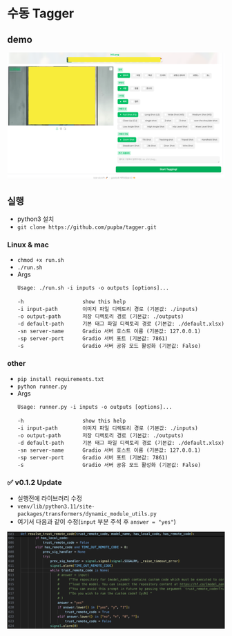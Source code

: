 # 수동 Tagger
## demo
<img src="./demo.webp" width="auto"><br>

## 실행
- python3 설치
- ``git clone https://github.com/pupba/tagger.git``
### Linux & mac
- ``chmod +x run.sh``
- ``./run.sh``
- Args
    ```
    Usage: ./run.sh -i inputs -o outputs [options]...

    -h                   show this help
    -i input-path        이미지 파일 디렉토리 경로 (기본값: ./inputs)
    -o output-path       저장 디렉토리 경로 (기본값: ./outputs)
    -d default-path      기본 태그 파일 디렉토리 경로 (기본값: ./default.xlsx)
    -sn server-name      Gradio 서버 호스트 이름 (기본값: 127.0.0.1)
    -sp server-port      Gradio 서버 포트 (기본값: 7861)
    -s                   Gradio 서버 공유 모드 활성화 (기본값: False)
    ```
### other
- ``pip install requirements.txt``
- ``python runner.py``
- Args
    ```
    Usage: runner.py -i inputs -o outputs [options]...

    -h                   show this help
    -i input-path        이미지 파일 디렉토리 경로 (기본값: ./inputs)
    -o output-path       저장 디렉토리 경로 (기본값: ./outputs)
    -d default-path      기본 태그 파일 디렉토리 경로 (기본값: ./default.xlsx)
    -sn server-name      Gradio 서버 호스트 이름 (기본값: 127.0.0.1)
    -sp server-port      Gradio 서버 포트 (기본값: 7861)
    -s                   Gradio 서버 공유 모드 활성화 (기본값: False)
    ```

### ✅ v0.1.2 Update
- 실행전에 라이브러리 수정
- `venv/lib/python3.11/site-packages/transformers/dynamic_module_utils.py`
- 여기서 다음과 같이 수정(`input` 부분 주석 후 `answer = "yes"`)

<img src="./fix.webp" width="auto"><br> 